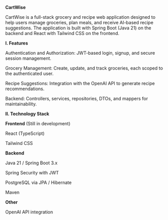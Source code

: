 **CartWise**

CartWise is a full-stack grocery and recipe web application designed to help users manage groceries, plan meals, and receive AI-based recipe suggestions. The application is built with Spring Boot (Java 21) on the backend and React with Tailwind CSS on the frontend.


**I. Features**

Authentication and Authorization: JWT-based login, signup, and secure session management.

Grocery Management: Create, update, and track groceries, each scoped to the authenticated user.

Recipe Suggestions: Integration with the OpenAI API to generate recipe recommendations.

Backend: Controllers, services, repositories, DTOs, and mappers for maintainability.


**II. Technology Stack**

**Frontend** (Still in development)

React (TypeScript)

Tailwind CSS


**Backend**

Java 21 / Spring Boot 3.x

Spring Security with JWT

PostgreSQL via JPA / Hibernate

Maven


**Other**

OpenAI API integration
